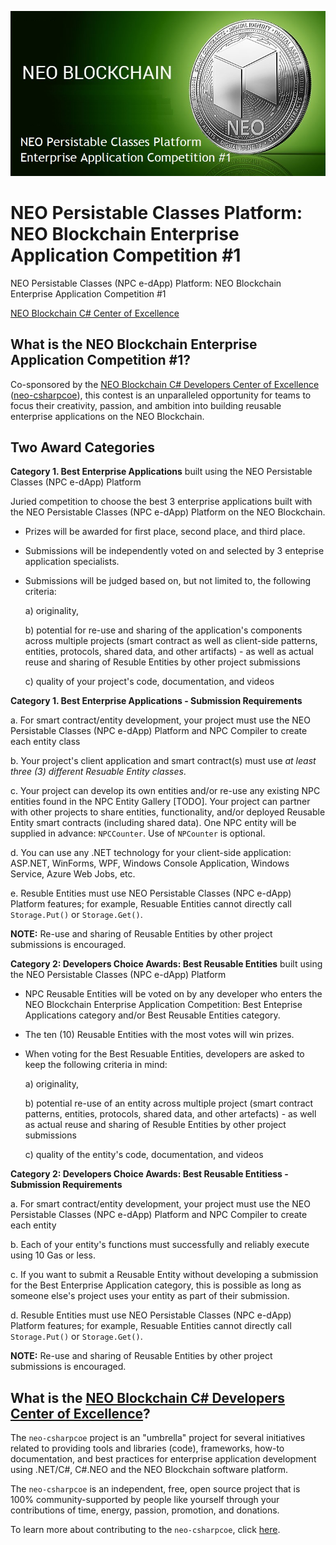 ![NPC e-dApp Platform: NEO Blockchain Enterprise Application Competition #1](./NPCEntAppCompetition1.jpg)

# NEO Persistable Classes Platform: NEO Blockchain Enterprise Application Competition #1

NEO Persistable Classes (NPC e-dApp) Platform: NEO Blockchain Enterprise Application Competition #1

[NEO Blockchain C# Center of Excellence](https://github.com/mwherman2000/neo-csharpcoe/blob/master/README.md)

## What is the NEO Blockchain Enterprise Application Competition #1?

Co-sponsored by the [NEO Blockchain C# Developers Center of Excellence](https://github.com/mwherman2000/neo-csharpcoe/blob/master/README.md) ([neo-csharpcoe](https://github.com/mwherman2000/neo-csharpcoe/blob/master/README.md)), this contest is an unparalleled opportunity for teams to focus their creativity, passion, and ambition into building reusable enterprise applications on the NEO Blockchain.

## Two Award Categories

**Category 1. Best Enterprise Applications** built using the NEO Persistable Classes (NPC e-dApp) Platform

   Juried competition to choose the best 3 enterprise applications built with the NEO Persistable Classes (NPC e-dApp) Platform on the NEO Blockchain.

   * Prizes will be awarded for first place, second place, and third place.
   * Submissions will be independently voted on and selected by 3 enteprise application specialists.
   * Submissions will be judged based on, but not limited to, the following criteria: 
      
      a) originality, 

      b) potential for re-use and sharing of the application's components across multiple projects (smart contract as well as client-side patterns, entities, protocols, shared data, and other artifacts) - as well as actual reuse and sharing of Resuble Entities by other project submissions
      
      c) quality of your project's code, documentation, and videos

 **Category 1. Best Enterprise Applications - Submission Requirements**
   
   a. For smart contract/entity development, your project must use the NEO Persistable Classes (NPC e-dApp) Platform and NPC Compiler to create each entity class

   b. Your project's client application and smart contract(s) must use *at least three (3) different Resuable Entity classes*.
   
   c. Your project can develop its own entities and/or re-use any existing NPC entities found in the NPC Entity Gallery [TODO]. Your project can partner with other projects to share entities, functionality, and/or deployed Reusable Entity smart contracts (including shared data). One NPC entity will be supplied in advance: `NPCCounter`. Use of `NPCounter` is optional.
   
   d. You can use any .NET technology for your client-side application: ASP.NET, WinForms, WPF, Windows Console Application, Windows Service, Azure Web Jobs, etc.

   e. Resuble Entities must use NEO Persistable Classes (NPC e-dApp) Platform features; for example, Resuable Entities cannot directly call `Storage.Put()` or `Storage.Get()`.

   **NOTE:** Re-use and sharing of Reusable Entities by other project submissions is encouraged.

**Category 2: Developers Choice Awards: Best Reusable Entities** built using the NEO Persistable Classes (NPC e-dApp) Platform

   * NPC Reusable Entities will be voted on by any developer who enters the NEO Blockchain Enterprise Application Competition: Best Enteprise Applications category and/or Best Reusable Entities category. 
   * The ten (10) Reusable Entities with the most votes will win prizes.
   * When voting for the Best Resuable Entities, developers are asked to keep the following criteria in mind: 
      
      a) originality, 

      b) potential re-use of an entity across multiple project (smart contract patterns, entities, protocols, shared data, and other artefacts) - as well as actual reuse and sharing of Resuble Entities by other project submissions
      
      c) quality of the entity's code, documentation, and videos

**Category 2: Developers Choice Awards: Best Reusable Entitiess -  Submission Requirements**
   
   a. For smart contract/entity development, your project must use the NEO Persistable Classes (NPC e-dApp) Platform and NPC Compiler to create each entity

   b. Each of your entity's functions must successfully and reliably execute using 10 Gas or less.
   
   c. If you want to submit a Reusable Entity without developing a submission for the Best Enterprise Application category, this is possible as long as someone else's project uses your entity as part of their submission.

   d. Resuble Entities must use NEO Persistable Classes (NPC e-dApp) Platform features; for example, Resuable Entities cannot directly call `Storage.Put()` or `Storage.Get()`.
   
   **NOTE:** Re-use and sharing of Reusable Entities by other project submissions is encouraged.

## What is the [NEO Blockchain C# Developers Center of Excellence](https://github.com/mwherman2000/neo-csharpcoe/blob/master/README.md)?

The `neo-csharpcoe` project is an "umbrella" project for several initiatives related to providing tools and libraries (code), frameworks, how-to documentation, and best practices for enterprise application development using .NET/C#, C#.NEO and the NEO Blockchain software platform.

The `neo-csharpcoe` is an independent, free, open source project that is 100% community-supported by people like yourself through your contributions of time, energy, passion, promotion, and donations.

To learn more about contributing to the `neo-csharpcoe`, click [here](https://github.com/mwherman2000/neo-csharpcoe/blob/master/CONTRIBUTE.md).

